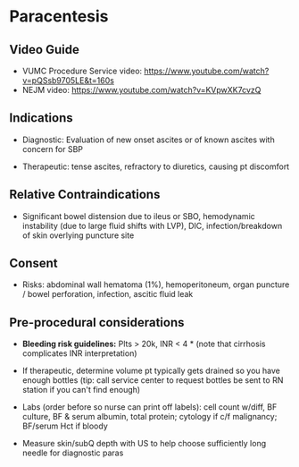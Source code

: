 # Paracentesis

## Video Guide

- VUMC Procedure Service video: <https://www.youtube.com/watch?v=pQSsb9705LE&t=160s>
- NEJM video: <https://www.youtube.com/watch?v=KVpwXK7cvzQ>

## Indications

- Diagnostic: Evaluation of new onset ascites or of known ascites with
    concern for SBP

- Therapeutic: tense ascites, refractory to diuretics, causing pt
    discomfort

## Relative Contraindications

- Significant bowel distension due to ileus or SBO, hemodynamic
    instability (due to large fluid shifts with LVP), DIC,
    infection/breakdown of skin overlying puncture site

## Consent

- Risks: abdominal wall hematoma (1%), hemoperitoneum, organ puncture
    / bowel perforation, infection, ascitic fluid leak

## Pre-procedural considerations

- **Bleeding risk guidelines:** Plts \> 20k, INR \< 4 \* (note that
    cirrhosis complicates INR interpretation)

- If therapeutic, determine volume pt typically gets drained so you
    have enough bottles (tip: call service center to request bottles be
    sent to RN station if you can't find enough)

- Labs (order before so nurse can print off labels): cell count
    w/diff, BF culture, BF & serum albumin, total protein; cytology if
    c/f malignancy; BF/serum Hct if bloody

- Measure skin/subQ depth with US to help choose sufficiently long
    needle for diagnostic paras
